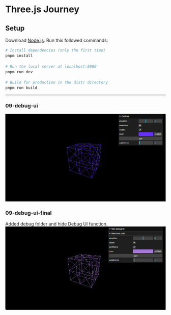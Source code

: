 # Three.js Journey

## Setup

Download [Node.js](https://nodejs.org/en/download/).
Run this followed commands:

```bash
# Install dependencies (only the first time)
pnpm install

# Run the local server at localhost:8080
pnpm run dev

# Build for production in the dist/ directory
pnpm run build
```

---

### 09-debug-ui

![09-debug-ui](./src/09-debug-ui/09-debug-ui.png)

### 09-debug-ui-final

Added debug folder and hide Debug UI function.
![09-debug-ui-final](./src/09-debug-ui/09-debug-ui-final.png)
